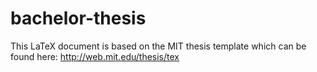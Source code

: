 # bachelor-thesis

This LaTeX document is based on the MIT thesis template which can be found here: http://web.mit.edu/thesis/tex

